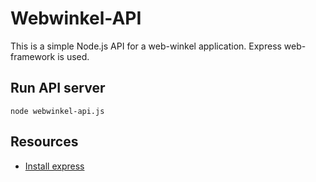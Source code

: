 # Webwinkel-API 
This is a simple Node.js API for a web-winkel application. 
Express web-framework is used.

## Run API server
```
node webwinkel-api.js
```
## Resources
* [Install express](https://expressjs.com/en/starter/installing.html)
